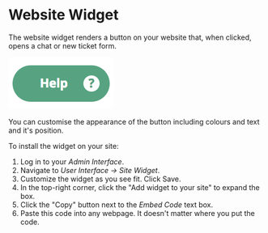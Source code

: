 # Website Widget

The website widget renders a button on your website that, when clicked, opens a chat or new ticket form.

![](../.gitbook/assets/screen-shot-2017-11-09-at-14.07.26.png)

You can customise the appearance of the button including colours and text and it's position.

To install the widget on your site:

1. Log in to your _Admin Interface_.
2. Navigate to _User Interface -&gt; Site Widget_.
3. Customize the widget as you see fit. Click Save.
4. In the top-right corner, click the "Add widget to your site" to expand the box.
5. Click the "Copy" button next to the _Embed Code_ text box.
6. Paste this code into any webpage. It doesn't matter where you put the code.

